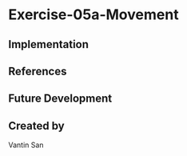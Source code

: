 # Exercise-05a-Movement


## Implementation

## References

## Future Development

## Created by
Vantin San
